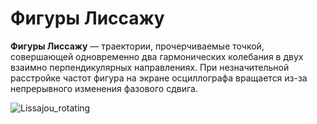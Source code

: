 # Фигуры Лиссажу
**Фигуры Лиссажу** — траектории, прочерчиваемые точкой, совершающей одновременно два гармонических колебания в двух взаимно перпендикулярных направлениях.
При незначительной расстройке частот фигура на экране осциллографа вращается из-за непрерывного изменения фазового сдвига.

![Lissajou_rotating](https://user-images.githubusercontent.com/89847233/202796325-f8d8d37b-ecaf-4373-ab1f-cc19421ef0d3.gif)

